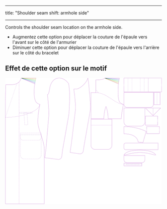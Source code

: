 - - -
title: "Shoulder seam shift: armhole side"
- - -


Controls the shoulder seam location on the armhole side.

- Augmentez cette option pour déplacer la couture de l'épaule vers l'avant sur le côté de l'armurier
- Diminuer cette option pour déplacer la couture de l'épaule vers l'arrière sur le côté du bracelet

## Effet de cette option sur le motif

![This image shows the effect of this option by superimposing several variants that have a different value for this option](carlton_s3armhole_sample.svg "Effect of this option on the pattern")
